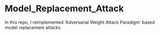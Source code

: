 # Model_Replacement_Attack
In this repo, I reimplemented 'Adversarial Weight Attack Paradigm' based model replacement attacks
